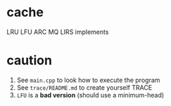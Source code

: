 # cache
LRU LFU ARC MQ LIRS implements

# caution
1. See `main.cpp` to look how to execute the program
2. See `trace/README.md` to create yourself TRACE
3. `LFU` is a **bad version** (should use a minimum-head)
